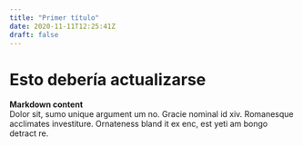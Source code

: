 ```yaml
---
title: "Primer título"
date: 2020-11-11T12:25:41Z
draft: false
---
```


# Esto debería actualizarse

**Markdown content**\
Dolor sit, sumo unique argument um no. Gracie nominal id xiv. Romanesque acclimates investiture.
 Ornateness bland it ex enc, est yeti am bongo detract re.
